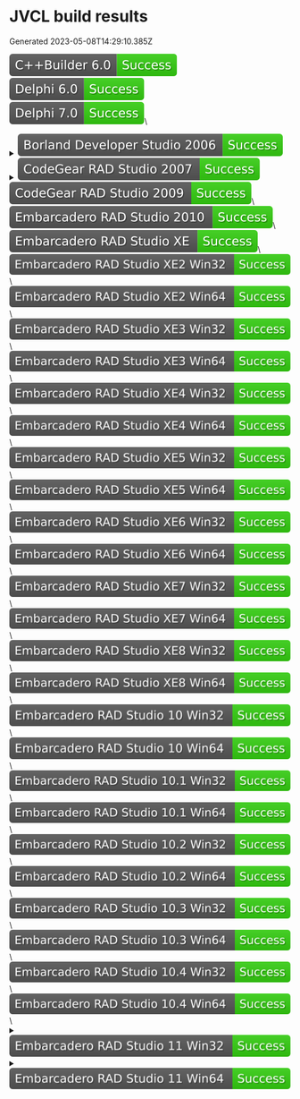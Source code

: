 # JVCL build results

Generated 2023-05-08T14:29:10.385Z

<img alt="C++Builder 6.0" src="./badges/jvcl_c6.svg">\
<img alt="Delphi 6.0" src="./badges/jvcl_d6.svg">\
<img alt="Delphi 7.0" src="./badges/jvcl_d7.svg">\
<details>
<summary><img alt="Borland Developer Studio 2006" src="./badges/jvcl_d10.svg"></summary>

```
C:\Prog\build_auto\sources\jvcl\jvcl\run\JvDBGrid.pas (3831) - Warning: W1000 Symbol 'ExtractFieldName' is deprecated
```

</details>
<details>
<summary><img alt="CodeGear RAD Studio 2007" src="./badges/jvcl_d11.svg"></summary>

```
C:\Prog\build_auto\sources\jvcl\jvcl\run\JvDBGrid.pas (3831) - Warning: W1000 Symbol 'ExtractFieldName' is deprecated
```

</details>
<img alt="CodeGear RAD Studio 2009" src="./badges/jvcl_d12.svg">\
<img alt="Embarcadero RAD Studio 2010" src="./badges/jvcl_d14.svg">\
<img alt="Embarcadero RAD Studio XE" src="./badges/jvcl_d15.svg">\
<img alt="Embarcadero RAD Studio XE2 Win32" src="./badges/jvcl_d16.svg">\
<img alt="Embarcadero RAD Studio XE2 Win64" src="./badges/jvcl_d16_x64.svg">\
<img alt="Embarcadero RAD Studio XE3 Win32" src="./badges/jvcl_d17.svg">\
<img alt="Embarcadero RAD Studio XE3 Win64" src="./badges/jvcl_d17_x64.svg">\
<img alt="Embarcadero RAD Studio XE4 Win32" src="./badges/jvcl_d18.svg">\
<img alt="Embarcadero RAD Studio XE4 Win64" src="./badges/jvcl_d18_x64.svg">\
<img alt="Embarcadero RAD Studio XE5 Win32" src="./badges/jvcl_d19.svg">\
<img alt="Embarcadero RAD Studio XE5 Win64" src="./badges/jvcl_d19_x64.svg">\
<img alt="Embarcadero RAD Studio XE6 Win32" src="./badges/jvcl_d20.svg">\
<img alt="Embarcadero RAD Studio XE6 Win64" src="./badges/jvcl_d20_x64.svg">\
<img alt="Embarcadero RAD Studio XE7 Win32" src="./badges/jvcl_d21.svg">\
<img alt="Embarcadero RAD Studio XE7 Win64" src="./badges/jvcl_d21_x64.svg">\
<img alt="Embarcadero RAD Studio XE8 Win32" src="./badges/jvcl_d22.svg">\
<img alt="Embarcadero RAD Studio XE8 Win64" src="./badges/jvcl_d22_x64.svg">\
<img alt="Embarcadero RAD Studio 10 Win32" src="./badges/jvcl_d23.svg">\
<img alt="Embarcadero RAD Studio 10 Win64" src="./badges/jvcl_d23_x64.svg">\
<img alt="Embarcadero RAD Studio 10.1 Win32" src="./badges/jvcl_d24.svg">\
<img alt="Embarcadero RAD Studio 10.1 Win64" src="./badges/jvcl_d24_x64.svg">\
<img alt="Embarcadero RAD Studio 10.2 Win32" src="./badges/jvcl_d25.svg">\
<img alt="Embarcadero RAD Studio 10.2 Win64" src="./badges/jvcl_d25_x64.svg">\
<img alt="Embarcadero RAD Studio 10.3 Win32" src="./badges/jvcl_d26.svg">\
<img alt="Embarcadero RAD Studio 10.3 Win64" src="./badges/jvcl_d26_x64.svg">\
<img alt="Embarcadero RAD Studio 10.4 Win32" src="./badges/jvcl_d27.svg">\
<img alt="Embarcadero RAD Studio 10.4 Win64" src="./badges/jvcl_d27_x64.svg">\
<details>
<summary><img alt="Embarcadero RAD Studio 11 Win32" src="./badges/jvcl_d28.svg"></summary>

```
C:\Prog\build_auto\sources\jvcl\jvcl\run\JvToolEdit.pas (1175) - Warning: W1054 Check if Vcl.Mask.TCustomMaskEdit still has the exact same fields and adjust the IFDEF
C:\Prog\build_auto\sources\jvcl\jvcl\run\JvRichEdit.pas (681) - Hint: H2269 Overriding virtual method 'TJvCustomRichEdit.SetSelText' has lower visibility (protected) than base class 'TJvExCustomMemo' (public)
```

</details>
<details>
<summary><img alt="Embarcadero RAD Studio 11 Win64" src="./badges/jvcl_d28_x64.svg"></summary>

```
C:\Prog\build_auto\sources\jvcl\jvcl\run\JvToolEdit.pas (1175) - Warning: W1054 Check if Vcl.Mask.TCustomMaskEdit still has the exact same fields and adjust the IFDEF
C:\Prog\build_auto\sources\jvcl\jvcl\run\JvRichEdit.pas (681) - Hint: H2269 Overriding virtual method 'TJvCustomRichEdit.SetSelText' has lower visibility (protected) than base class 'TJvExCustomMemo' (public)
```

</details>
